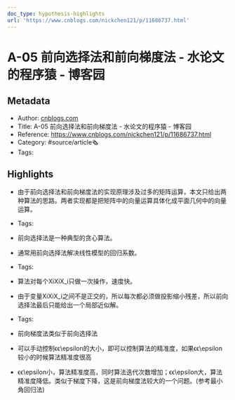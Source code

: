```yaml
---
doc_type: hypothesis-highlights
url: 'https://www.cnblogs.com/nickchen121/p/11686737.html'
---
```

# A-05 前向选择法和前向梯度法 - 水论文的程序猿 - 博客园
## Metadata
- Author: [cnblogs.com]()
- Title: A-05 前向选择法和前向梯度法 - 水论文的程序猿 - 博客园
- Reference: https://www.cnblogs.com/nickchen121/p/11686737.html
- Category: #source/article🗞
- Tags:
## Highlights
- 由于前向选择法和前向梯度法的实现原理涉及过多的矩阵运算，本文只给出两种算法的思路。两者实现都是把矩阵中的向量运算具体化成平面几何中的向量运算。


- Tags:

- 前向选择法是一种典型的贪心算法。

- 通常用前向选择法解决线性模型的回归系数。


- Tags:

- 算法对每个XiXiX_i只做一次操作，速度快。

- 由于变量XiXiX_i之间不是正交的，所以每次都必须做投影缩小残差，所以前向选择法最后只能给出一个局部近似解。


- Tags:

- 前向梯度法类似于前向选择法

- 可以手动控制ϵϵ\epsilon的大小，即可以控制算法的精准度，如果ϵϵ\epsilon较小的时候算法精准度很高

- ϵϵ\epsilon小，算法精准度高，同时算法迭代次数增加；ϵϵ\epsilon大，算法精准度降低。类似于梯度下降，这是前向梯度法较大的一个问题。(参考最小角回归法)

